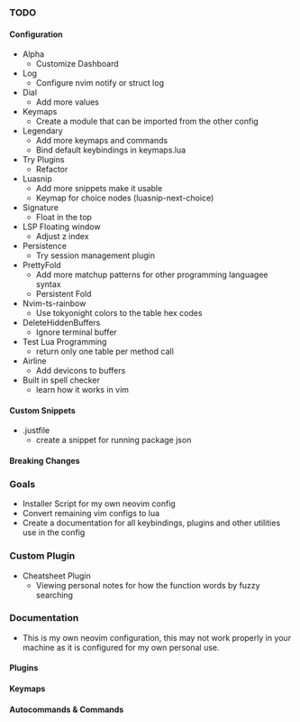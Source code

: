 ### TODO

#### Configuration

- Alpha
  - Customize Dashboard
- Log
  - Configure nvim notify or struct log
- Dial
  - Add more values
- Keymaps
  - Create a module that can be imported from the other config
- Legendary
  - Add more keymaps and commands
  - Bind default keybindings in keymaps.lua
- Try Plugins
  - Refactor
- Luasnip
  - Add more snippets make it usable
  - Keymap for choice nodes (luasnip-next-choice)
- Signature
  - Float in the top
- LSP Floating window
  - Adjust z index
- Persistence
  - Try session management plugin
- PrettyFold
  - Add more matchup patterns for other programming languagee syntax
  - Persistent Fold
- Nvim-ts-rainbow
  - Use tokyonight colors to the table hex codes
- DeleteHiddenBuffers
  - Ignore terminal buffer
- Test Lua Programming
  - return only one table per method call
- Airline
  - Add devicons to buffers
- Built in spell checker
  - learn how it works in vim

#### Custom Snippets

- .justfile
  - create a snippet for running package json

#### Breaking Changes

### Goals

- Installer Script for my own neovim config
- Convert remaining vim configs to lua
- Create a documentation for all keybindings, plugins and other utilities use in the config

### Custom Plugin

- Cheatsheet Plugin
  - Viewing personal notes for how the function words by fuzzy searching

### Documentation

- This is my own neovim configuration, this may not work properly in your machine as it is
  configured for my own personal use.

#### Plugins

#### Keymaps

#### Autocommands & Commands
